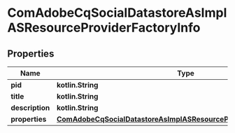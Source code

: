 
# ComAdobeCqSocialDatastoreAsImplASResourceProviderFactoryInfo

## Properties
Name | Type | Description | Notes
------------ | ------------- | ------------- | -------------
**pid** | **kotlin.String** |  |  [optional]
**title** | **kotlin.String** |  |  [optional]
**description** | **kotlin.String** |  |  [optional]
**properties** | [**ComAdobeCqSocialDatastoreAsImplASResourceProviderFactoryProperties**](ComAdobeCqSocialDatastoreAsImplASResourceProviderFactoryProperties.md) |  |  [optional]



